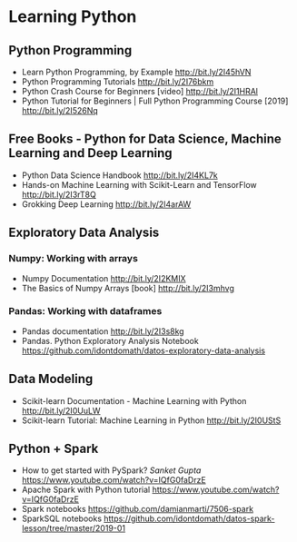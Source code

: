 # Learning Python
## Python Programming
* Learn Python Programming, by Example http://bit.ly/2I45hVN
* Python Programming Tutorials http://bit.ly/2I76bkm
* Python Crash Course for Beginners [video] http://bit.ly/2I1HRAl
* Python Tutorial for Beginners | Full Python Programming Course [2019] http://bit.ly/2I526Nq

## Free Books - Python for Data Science, Machine Learning and Deep Learning
* Python Data Science Handbook http://bit.ly/2I4KL7k
* Hands-on Machine Learning with Scikit-Learn and TensorFlow http://bit.ly/2I3rT8Q
* Grokking Deep Learning http://bit.ly/2I4arAW

## Exploratory Data Analysis
### Numpy: Working with arrays
* Numpy Documentation http://bit.ly/2I2KMIX
* The Basics of Numpy Arrays [book] http://bit.ly/2I3mhvg

### Pandas: Working with dataframes 
* Pandas documentation http://bit.ly/2I3s8kg
* Pandas. Python Exploratory Analysis Notebook https://github.com/idontdomath/datos-exploratory-data-analysis

## Data Modeling 
* Scikit-learn Documentation - Machine Learning with Python http://bit.ly/2I0UuLW
* Scikit-learn Tutorial: Machine Learning in Python http://bit.ly/2I0UStS

## Python + Spark  
* How to get started with PySpark? _Sanket Gupta_ https://www.youtube.com/watch?v=IQfG0faDrzE
* Apache Spark with Python tutorial https://www.youtube.com/watch?v=IQfG0faDrzE
* Spark notebooks https://github.com/damianmarti/7506-spark 
* SparkSQL notebooks https://github.com/idontdomath/datos-spark-lesson/tree/master/2019-01
